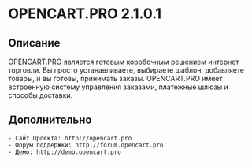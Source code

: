 # OPENCART.PRO 2.1.0.1

## Описание

OPENCART.PRO  является  готовым коробочным решением интернет торговли. Вы просто устанавливаете, выбираете шаблон, добавляете товары, и вы готовы, принимать заказы. OPENCART.PRO имеет встроенную систему  управления заказами, платежные шлюзы и способы доставки.

## Дополнительно
	- Сайт Проекта: http://opencart.pro
	- Форум поддержки: http://forum.opencart.pro
	- Демо: http://demo.opencart.pro
